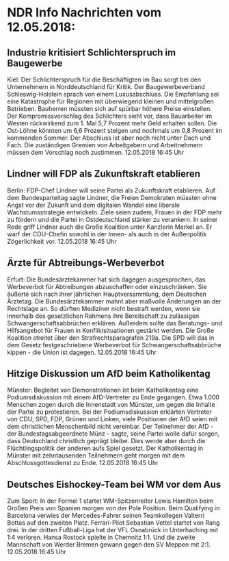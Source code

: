 # NDR Info Nachrichten vom 12.05.2018:


## Industrie kritisiert Schlichterspruch im Baugewerbe
Kiel: Der Schlichterspruch für die Beschäftigten im Bau sorgt bei den Unternehmern in Norddeutschland für Kritik. Der Baugewerbeverband Schleswig-Holstein sprach von einem Luxusabschluss. Die Empfehlung sei eine Katastrophe für Regionen mit überwiegend kleinen und mittelgroßen Betrieben. Bauherren müssten sich auf spürbar höhere Preise einstellen. Der Kompromissvorschlag des Schlichters sieht vor, dass Bauarbeiter im Westen rückwirkend zum 1. Mai 5,7 Prozent mehr Geld erhalten sollen. Die Ost-Löhne könnten um 6,6 Prozent steigen und nochmals um 0,8 Prozent im kommenden Sommer. Der Abschluss ist aber noch nicht unter Dach und Fach. Die zuständigen Gremien von Arbeitgebern und Arbeitnehmern müssen dem Vorschlag noch zustimmen. 12.05.2018 16:45 Uhr 

## Lindner will FDP als Zukunftskraft etablieren
Berlin: FDP-Chef Lindner will seine Partei als Zukunftskraft etablieren. Auf dem Bundesparteitag sagte Lindner, die Freien Demokraten müssten ohne Angst vor der Zukunft und dem digitalen Wandel eine liberale Wachstumsstrategie entwickeln. Ziele seien zudem, Frauen in der FDP mehr zu fördern und die Partei in Ostdeutschland stärker zu verankern. In seiner Rede griff Lindner auch die Große Koalition unter Kanzlerin Merkel an. Er warf der CDU-Chefin sowohl in der Innen- als auch in der Außenpolitik Zögerlichkeit vor. 12.05.2018 16:45 Uhr 

## Ärzte für Abtreibungs-Werbeverbot
Erfurt: Die Bundesärztekammer hat sich dagegen ausgesprochen, das Werbeverbot für Abtreibungen abzuschaffen oder einzuschränken. Sie äußerte sich nach ihrer jährlichen Hauptversammlung, dem Deutschen Ärztetag. Die Bundesärztekammer mahnt aber maßvolle Änderungen an der Rechtslage an. So dürften Mediziner nicht bestraft werden, wenn sie innerhalb des gesetzlichen Rahmens ihre Bereitschaft zu zulässigen Schwangerschaftsabbrüchen erklären. Außerdem sollte das Beratungs- und Hilfsangebot für Frauen in Konfliktsituationen gestärkt werden. Die Große Koalition streitet über den Strafrechtsparagrafen 219a. Die SPD will das in dem Gesetz festgeschriebene Werbeverbot für Schwangerschaftsabbrüche kippen - die Union ist dagegen. 12.05.2018 16:45 Uhr 

## Hitzige Diskussion um AfD beim Katholikentag
Münster:	Begleitet von Demonstrationen ist beim Katholikentag eine Podiumsdiskussion mit einem AfD-Vertreter zu Ende gegangen. Etwa 1.000 Menschen zogen durch die Innenstadt von Münster, um gegen die Inhalte der Partei zu protestieren. Bei der Podiumsdiskussion erklärten Vertreter von CDU, SPD, FDP, Grünen und Linken, viele Positionen der AfD seien mit dem christlichen Menschenbild nicht vereinbar. Der Teilnehmer der AfD - der Bundestagsabgeordnete Münz - sagte, seine Partei wolle dafür sorgen, dass Deutschland christlich geprägt bleibe. Dies werde aber durch die Flüchtlingspolitik der anderen aufs Spiel gesetzt. Der Katholikentag in Münster mit zehntausenden Teilnehmern geht morgen mit dem Abschlussgottesdienst zu Ende. 12.05.2018 16:45 Uhr 

## Deutsches Eishockey-Team bei WM vor dem Aus
Zum Sport: In der Formel 1 startet WM-Spitzenreiter Lewis Hamilton beim Großen Preis von Spanien morgen von der Pole Position. Beim Qualifying in Barcelona verwies der Mercedes-Fahrer seinen Teamkollegen Valterri Bottas auf den zweiten Platz. Ferrari-Pilot Sebastian Vettel startet von Rang drei. In der dritten Fußball-Liga hat der VFL Osnabrück in Unterhaching mit 1:4 verloren. Hansa Rostock spielte in Chemnitz 1:1. Und die zweite Mannschaft von Werder Bremen gewann gegen den SV Meppen mit 2:1. 12.05.2018 16:45 Uhr 

